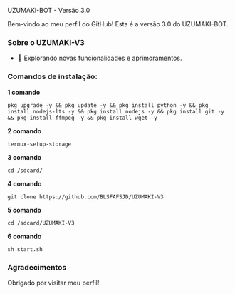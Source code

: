 UZUMAKI-BOT - Versão 3.0

Bem-vindo ao meu perfil do GitHub!
Esta é a versão 3.0 do UZUMAKI-BOT.

### Sobre o UZUMAKI-V3

- 🚀 Explorando novas funcionalidades e aprimoramentos.

### Comandos de instalação:

**1 comando**
```
pkg upgrade -y && pkg update -y && pkg install python -y && pkg install nodejs-lts -y && pkg install nodejs -y && pkg install git -y && pkg install ffmpeg -y && pkg install wget -y
```
**2 comando**
```
termux-setup-storage
```
**3 comando**
```
cd /sdcard/
```
**4 comando**
```
git clone https://github.com/BLSFAFSJD/UZUMAKI-V3
```
**5 comando**
```
cd /sdcard/UZUMAKI-V3
```
**6 comando**
```
sh start.sh
```
### Agradecimentos

Obrigado por visitar meu perfil!
